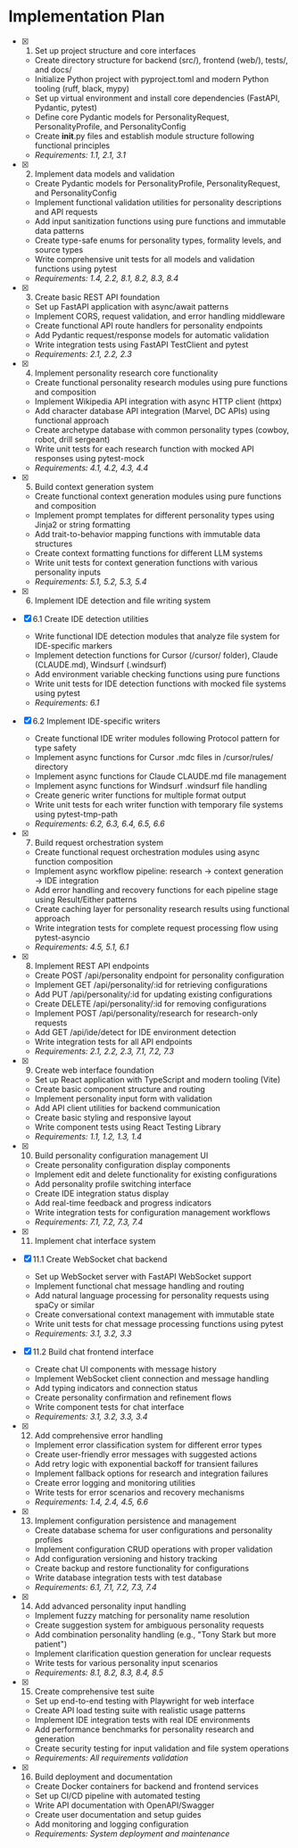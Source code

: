 # Implementation Plan

- [x] 1. Set up project structure and core interfaces
  - Create directory structure for backend (src/), frontend (web/), tests/, and docs/
  - Initialize Python project with pyproject.toml and modern Python tooling (ruff, black, mypy)
  - Set up virtual environment and install core dependencies (FastAPI, Pydantic, pytest)
  - Define core Pydantic models for PersonalityRequest, PersonalityProfile, and PersonalityConfig
  - Create __init__.py files and establish module structure following functional principles
  - _Requirements: 1.1, 2.1, 3.1_

- [x] 2. Implement data models and validation
  - Create Pydantic models for PersonalityProfile, PersonalityRequest, and PersonalityConfig
  - Implement functional validation utilities for personality descriptions and API requests
  - Add input sanitization functions using pure functions and immutable data patterns
  - Create type-safe enums for personality types, formality levels, and source types
  - Write comprehensive unit tests for all models and validation functions using pytest
  - _Requirements: 1.4, 2.2, 8.1, 8.2, 8.3, 8.4_

- [x] 3. Create basic REST API foundation
  - Set up FastAPI application with async/await patterns
  - Implement CORS, request validation, and error handling middleware
  - Create functional API route handlers for personality endpoints
  - Add Pydantic request/response models for automatic validation
  - Write integration tests using FastAPI TestClient and pytest
  - _Requirements: 2.1, 2.2, 2.3_

- [x] 4. Implement personality research core functionality
  - Create functional personality research modules using pure functions and composition
  - Implement Wikipedia API integration with async HTTP client (httpx)
  - Add character database API integration (Marvel, DC APIs) using functional approach
  - Create archetype database with common personality types (cowboy, robot, drill sergeant)
  - Write unit tests for each research function with mocked API responses using pytest-mock
  - _Requirements: 4.1, 4.2, 4.3, 4.4_

- [x] 5. Build context generation system
  - Create functional context generation modules using pure functions and composition
  - Implement prompt templates for different personality types using Jinja2 or string formatting
  - Add trait-to-behavior mapping functions with immutable data structures
  - Create context formatting functions for different LLM systems
  - Write unit tests for context generation functions with various personality inputs
  - _Requirements: 5.1, 5.2, 5.3, 5.4_

- [x] 6. Implement IDE detection and file writing system
- [x] 6.1 Create IDE detection utilities
  - Write functional IDE detection modules that analyze file system for IDE-specific markers
  - Implement detection functions for Cursor (/cursor/ folder), Claude (CLAUDE.md), Windsurf (.windsurf)
  - Add environment variable checking functions using pure functions
  - Write unit tests for IDE detection functions with mocked file systems using pytest
  - _Requirements: 6.1_

- [x] 6.2 Implement IDE-specific writers
  - Create functional IDE writer modules following Protocol pattern for type safety
  - Implement async functions for Cursor .mdc files in /cursor/rules/ directory
  - Implement async functions for Claude CLAUDE.md file management
  - Implement async functions for Windsurf .windsurf file handling
  - Create generic writer functions for multiple format output
  - Write unit tests for each writer function with temporary file systems using pytest-tmp-path
  - _Requirements: 6.2, 6.3, 6.4, 6.5, 6.6_

- [x] 7. Build request orchestration system
  - Create functional request orchestration modules using async function composition
  - Implement async workflow pipeline: research → context generation → IDE integration
  - Add error handling and recovery functions for each pipeline stage using Result/Either patterns
  - Create caching layer for personality research results using functional approach
  - Write integration tests for complete request processing flow using pytest-asyncio
  - _Requirements: 4.5, 5.1, 6.1_

- [x] 8. Implement REST API endpoints
  - Create POST /api/personality endpoint for personality configuration
  - Implement GET /api/personality/:id for retrieving configurations
  - Add PUT /api/personality/:id for updating existing configurations
  - Create DELETE /api/personality/:id for removing configurations
  - Implement POST /api/personality/research for research-only requests
  - Add GET /api/ide/detect for IDE environment detection
  - Write integration tests for all API endpoints
  - _Requirements: 2.1, 2.2, 2.3, 7.1, 7.2, 7.3_

- [x] 9. Create web interface foundation
  - Set up React application with TypeScript and modern tooling (Vite)
  - Create basic component structure and routing
  - Implement personality input form with validation
  - Add API client utilities for backend communication
  - Create basic styling and responsive layout
  - Write component tests using React Testing Library
  - _Requirements: 1.1, 1.2, 1.3, 1.4_

- [x] 10. Build personality configuration management UI
  - Create personality configuration display components
  - Implement edit and delete functionality for existing configurations
  - Add personality profile switching interface
  - Create IDE integration status display
  - Add real-time feedback and progress indicators
  - Write integration tests for configuration management workflows
  - _Requirements: 7.1, 7.2, 7.3, 7.4_

- [x] 11. Implement chat interface system
- [x] 11.1 Create WebSocket chat backend
  - Set up WebSocket server with FastAPI WebSocket support
  - Implement functional chat message handling and routing
  - Add natural language processing for personality requests using spaCy or similar
  - Create conversational context management with immutable state
  - Write unit tests for chat message processing functions using pytest
  - _Requirements: 3.1, 3.2, 3.3_

- [x] 11.2 Build chat frontend interface
  - Create chat UI components with message history
  - Implement WebSocket client connection and message handling
  - Add typing indicators and connection status
  - Create personality confirmation and refinement flows
  - Write component tests for chat interface
  - _Requirements: 3.1, 3.2, 3.3, 3.4_

- [x] 12. Add comprehensive error handling
  - Implement error classification system for different error types
  - Create user-friendly error messages with suggested actions
  - Add retry logic with exponential backoff for transient failures
  - Implement fallback options for research and integration failures
  - Create error logging and monitoring utilities
  - Write tests for error scenarios and recovery mechanisms
  - _Requirements: 1.4, 2.4, 4.5, 6.6_

- [x] 13. Implement configuration persistence and management
  - Create database schema for user configurations and personality profiles
  - Implement configuration CRUD operations with proper validation
  - Add configuration versioning and history tracking
  - Create backup and restore functionality for configurations
  - Write database integration tests with test database
  - _Requirements: 6.1, 7.1, 7.2, 7.3, 7.4_

- [x] 14. Add advanced personality input handling
  - Implement fuzzy matching for personality name resolution
  - Create suggestion system for ambiguous personality requests
  - Add combination personality handling (e.g., "Tony Stark but more patient")
  - Implement clarification question generation for unclear requests
  - Write tests for various personality input scenarios
  - _Requirements: 8.1, 8.2, 8.3, 8.4, 8.5_

- [x] 15. Create comprehensive test suite
  - Set up end-to-end testing with Playwright for web interface
  - Create API load testing suite with realistic usage patterns
  - Implement IDE integration tests with real IDE environments
  - Add performance benchmarks for personality research and generation
  - Create security testing for input validation and file system operations
  - _Requirements: All requirements validation_

- [x] 16. Build deployment and documentation
  - Create Docker containers for backend and frontend services
  - Set up CI/CD pipeline with automated testing
  - Write API documentation with OpenAPI/Swagger
  - Create user documentation and setup guides
  - Add monitoring and logging configuration
  - _Requirements: System deployment and maintenance_